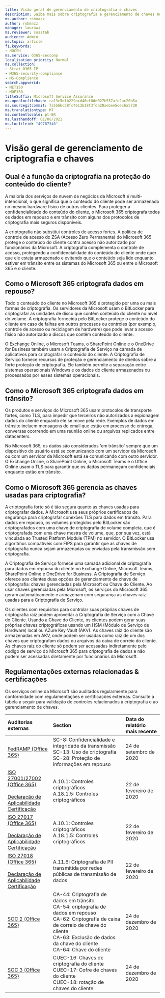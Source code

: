 ```yaml
---
title: Visão geral de gerenciamento de criptografia e chaves
description: Saiba mais sobre criptografia e gerenciamento de chaves no Microsoft 365
ms.author: robmazz
author: robmazz
manager: laurawi
ms.reviewer: sosstah
audience: Admin
ms.topic: article
f1.keywords:
- NOCSH
ms.service: O365-seccomp
localization_priority: Normal
ms.collection:
- Strat_O365_IP
- M365-security-compliance
- MS-Compliance
search.appverid:
- MET150
- MOE150
titleSuffix: Microsoft Service Assurance
ms.openlocfilehash: ca13c5dfb229acd46ef0dd027b537afc2ac20b5a
ms.sourcegitcommit: 7a5b6bc58fc4613b38f3fda20aebee5cec6a5730
ms.translationtype: MT
ms.contentlocale: pt-BR
ms.lasthandoff: 01/08/2021
ms.locfileid: "49787340"
---
```

# <a name="encryption-and-key-management-overview"></a>Visão geral de gerenciamento de criptografia e chaves

## <a name="what-role-does-encryption-play-in-protecting-customer-content"></a>Qual é a função da criptografia na proteção do conteúdo do cliente?

A maioria dos serviços de nuvem de negócios da Microsoft é multi-intencional, o que significa que o conteúdo do cliente pode ser armazenado no mesmo hardware físico de outros clientes. Para proteger a confidencialidade do conteúdo do cliente, o Microsoft 365 criptografa todos os dados em repouso e em trânsito com alguns dos protocolos de criptografia mais seguros disponíveis.

A criptografia não substitui controles de acesso fortes. A política de controle de acesso do ZSA (Acesso Zero Permanente) do Microsoft 365 protege o conteúdo do cliente contra acesso não autorizado por funcionários da Microsoft. A criptografia complementa o controle de acesso, protegendo a confidencialidade do conteúdo do cliente onde quer que ele esteja armazenado e evitando que o conteúdo seja lido enquanto estiver em trânsito entre os sistemas do Microsoft 365 ou entre o Microsoft 365 e o cliente.

## <a name="how-does-microsoft-365-encrypt-data-at-rest"></a>Como o Microsoft 365 criptografa dados em repouso?

Todo o conteúdo do cliente no Microsoft 365 é protegido por uma ou mais formas de criptografia. Os servidores da Microsoft usam o BitLocker para criptografar as unidades de disco que contêm conteúdo do cliente no nível do volume. A criptografia fornecida pelo BitLocker protege o conteúdo do cliente em caso de falhas em outros processos ou controles (por exemplo, controle de acesso ou reciclagem de hardware) que pode levar a acesso físico não autorizado a discos que contêm conteúdo do cliente.

O Exchange Online, o Microsoft Teams, o SharePoint Online e o OneDrive for Business também usam a Criptografia de Serviço na camada de aplicativos para criptografar o conteúdo do cliente. A Criptografia de Serviço fornece recursos de proteção e gerenciamento de direitos sobre a forte proteção de criptografia. Ele também permite a separação entre sistemas operacionais Windows e os dados do cliente armazenados ou processados por esses sistemas operacionais.

## <a name="how-does-microsoft-365-encrypt-data-in-transit"></a>Como o Microsoft 365 criptografa dados em trânsito?

Os produtos e serviços do Microsoft 365 usam protocolos de transporte fortes, como TLS, para impedir que terceiros não autorizados a espionagem dados do cliente enquanto ele se move pela rede. Exemplos de dados em trânsito incluem mensagens de email que estão em processo de entrega, conversas ocorrendo em uma reunião online ou arquivos replicados entre datacenters.

No Microsoft 365, os dados são considerados 'em trânsito' sempre que um dispositivo do usuário está se comunicando com um servidor da Microsoft ou com um servidor da Microsoft está se comunicando com outro servidor. O Exchange Online, o SharePoint Online, o Microsoft Teams e o Office Online usam o TLS para garantir que os dados permaneçam confidenciais enquanto estão em trânsito.

## <a name="how-does-microsoft-365-manage-the-keys-used-for-encryption"></a>Como o Microsoft 365 gerencia as chaves usadas para criptografia?

A criptografia forte só é tão segura quanto as chaves usadas para criptografar dados. A Microsoft usa seus próprios certificados de segurança para criptografar conexões TLS para dados em trânsito. Para dados em repouso, os volumes protegidos pelo BitLocker são criptografados com uma chave de criptografia de volume completa, que é criptografada com uma chave mestra de volume, que, por sua vez, está vinculada ao Trusted Platform Module (TPM) no servidor. O BitLocker usa algoritmos compatíveis com FIPS para garantir que as chaves de criptografia nunca sejam armazenadas ou enviadas pela transmissão sem criptografia.

A Criptografia de Serviço fornece uma camada adicional de criptografia para dados em repouso do cliente no Exchange Online, Microsoft Teams, SharePoint Online e OneDrive for Business. A Criptografia de Serviço oferece aos clientes duas opções de gerenciamento de chave de criptografia: chaves gerenciadas pela Microsoft ou Chave do Cliente. Ao usar chaves gerenciadas pela Microsoft, os serviços do Microsoft 365 geram automaticamente e armazenam com segurança as chaves raiz usadas para a Criptografia de Serviço.

Os clientes com requisitos para controlar suas próprias chaves de criptografia raiz podem aproveitar a Criptografia de Serviço com a Chave do Cliente. Usando a Chave do Cliente, os clientes podem gerar suas próprias chaves criptográficas usando um HSM (Módulo de Serviço de Hardware) local ou AZure Key Vault (AKV). As chaves raiz do cliente são armazenadas em AKV, onde podem ser usadas como raiz de um dos chaves que criptografam dados ou arquivos da caixa de correio do cliente. As chaves raiz do cliente só podem ser acessadas indiretamente pelo código de serviço do Microsoft 365 para criptografia de dados e não podem ser acessadas diretamente por funcionários da Microsoft.

## <a name="related-external-regulations--certifications"></a>Regulamentações externas relacionadas & certificações

Os serviços online da Microsoft são auditados regularmente para conformidade com regulamentações e certificações externas. Consulte a tabela a seguir para validação de controles relacionados à criptografia e ao gerenciamento de chaves.

| **Auditorias externas** | **Section** | **Data do relatório mais recente** |
|:--------------------|:------------|:-----------------------|
| [FedRAMP (Office 365)](https://compliance.microsoft.com/compliancemanager) | SC-8: Confidencialidade e integridade da transmissão <br> SC-13: Uso de criptografia <br> SC-28: Proteção de informações em repouso <br>  | 24 de setembro de 2020 |
| [ISO 27001/27002 (Office 365)](https://servicetrust.microsoft.com/ViewPage/MSComplianceGuideV3?command=Download&downloadType=Document&downloadId=d7864d4f-e053-4cc4-a964-fa526d07c3be&tab=7027ead0-3d6b-11e9-b9e1-290b1eb4cdeb&docTab=7027ead0-3d6b-11e9-b9e1-290b1eb4cdeb_ISO_Reports) <br><br> [Declaração de Aplicabilidade](https://servicetrust.microsoft.com/ViewPage/MSComplianceGuide?command=Download&downloadType=Document&downloadId=8ee1e46b-2ada-4e7b-bb7d-4c55a8cb6fcd&docTab=4ce99610-c9c0-11e7-8c2c-f908a777fa4d_ISO_Reports) <br> [Certificação](https://servicetrust.microsoft.com/ViewPage/MSComplianceGuideV3?command=Download&downloadType=Document&downloadId=1e84a14a-2468-45ac-9412-5e53250d57ec&tab=7027ead0-3d6b-11e9-b9e1-290b1eb4cdeb&docTab=7027ead0-3d6b-11e9-b9e1-290b1eb4cdeb_ISO_Reports) | A.10.1: Controles criptográficos <br> A.18.1.5: Controles criptográficos | 22 de fevereiro de 2020 |
| [ISO 27017 (Office 365)](https://servicetrust.microsoft.com/ViewPage/MSComplianceGuideV3?command=Download&downloadType=Document&downloadId=d7864d4f-e053-4cc4-a964-fa526d07c3be&tab=7027ead0-3d6b-11e9-b9e1-290b1eb4cdeb&docTab=7027ead0-3d6b-11e9-b9e1-290b1eb4cdeb_ISO_Reports) <br><br> [Declaração de Aplicabilidade](https://servicetrust.microsoft.com/ViewPage/MSComplianceGuide?command=Download&downloadType=Document&downloadId=8ee1e46b-2ada-4e7b-bb7d-4c55a8cb6fcd&docTab=4ce99610-c9c0-11e7-8c2c-f908a777fa4d_ISO_Reports) <br> [Certificação](https://servicetrust.microsoft.com/ViewPage/MSComplianceGuideV3?command=Download&downloadType=Document&downloadId=70de0999-5451-43a3-9ef4-761e8fbfb1a3&tab=7027ead0-3d6b-11e9-b9e1-290b1eb4cdeb&docTab=7027ead0-3d6b-11e9-b9e1-290b1eb4cdeb_ISO_Reports) | A.10.1: Controles criptográficos <br> A.18.1.5: Controles criptográficos | 22 de fevereiro de 2020 |
| [ISO 27018 (Office 365)](https://servicetrust.microsoft.com/ViewPage/MSComplianceGuideV3?command=Download&downloadType=Document&downloadId=d7864d4f-e053-4cc4-a964-fa526d07c3be&tab=7027ead0-3d6b-11e9-b9e1-290b1eb4cdeb&docTab=7027ead0-3d6b-11e9-b9e1-290b1eb4cdeb_ISO_Reports) <br><br> [Declaração de Aplicabilidade](https://servicetrust.microsoft.com/ViewPage/MSComplianceGuide?command=Download&downloadType=Document&downloadId=8ee1e46b-2ada-4e7b-bb7d-4c55a8cb6fcd&docTab=4ce99610-c9c0-11e7-8c2c-f908a777fa4d_ISO_Reports) <br> [Certificação](https://servicetrust.microsoft.com/ViewPage/MSComplianceGuideV3?command=Download&downloadType=Document&downloadId=43e89534-f48d-42ea-a7a7-3523ff516036&tab=7027ead0-3d6b-11e9-b9e1-290b1eb4cdeb&docTab=7027ead0-3d6b-11e9-b9e1-290b1eb4cdeb_ISO_Reports) | A.11.6: Criptografia de PII transmitida por redes públicas de transmissão de dados | 22 de fevereiro de 2020 |
| [SOC 2 (Office 365)](https://servicetrust.microsoft.com/ViewPage/MSComplianceGuideV3?command=Download&downloadType=Document&downloadId=a73c1738-7892-42b7-acd3-87b6371c53f6&tab=7027ead0-3d6b-11e9-b9e1-290b1eb4cdeb&docTab=7027ead0-3d6b-11e9-b9e1-290b1eb4cdeb_SOC_%2F_SSAE_16_Reports) | CA-44: Criptografia de dados em trânsito <br> CA-54: criptografia de dados em repouso <br> CA-62: Criptografia de caixa de correio de chave do cliente <br> CA-63: Exclusão de dados da chave do cliente <br> CA-64: Chave do cliente | 24 de dezembro de 2020 |
| [SOC 3 (Office 365)](https://servicetrust.microsoft.com/ViewPage/MSComplianceGuideV3?command=Download&downloadType=Document&downloadId=274054e5-4968-48d2-bf94-9a8eda5d7a93&tab=7027ead0-3d6b-11e9-b9e1-290b1eb4cdeb&docTab=7027ead0-3d6b-11e9-b9e1-290b1eb4cdeb_SOC_%2F_SSAE_16_Reports) | CUEC-16: Chaves de criptografia do cliente <br> CUEC-17: Cofre de chaves do cliente <br>  CUEC-18: rotação de chaves do cliente| 24 de dezembro de 2020 |
